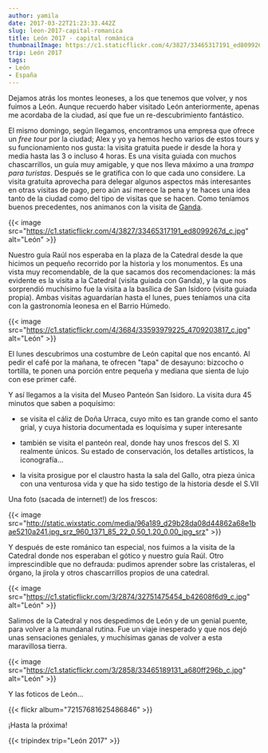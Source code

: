 ```yaml
---
author: yamila
date: 2017-03-22T21:23:33.442Z
slug: leon-2017-capital-romanica
title: León 2017 - capital románica
thumbnailImage: https://c1.staticflickr.com/4/3827/33465317191_ed8099267d_c.jpg
trip: León 2017
tags:
- León
- España
---
```


Dejamos atrás los montes leoneses, a los que tenemos que volver, y nos fuimos a León. Aunque recuerdo haber visitado León anteriormente, apenas me acordaba de la ciudad, así que fue un re-descubrimiento fantástico.

El mismo domingo, según llegamos, encontramos una empresa que ofrece un <em>free tour</em> por la ciudad; Alex y yo ya hemos hecho varios de estos tours y su funcionamiento nos gusta: la visita gratuita puede ir desde la hora y media hasta las 3 o incluso 4 horas. Es una visita guiada con muchos chascarrillos, un guía muy amigable, y que nos lleva máximo a una <em>trampa para turistas</em>. Después se le gratifica con lo que cada uno considere. La visita gratuita aprovecha para delegar algunos aspectos más interesantes en otras visitas de pago, pero aún así merece la pena y te haces una idea tanto de la ciudad como del tipo de visitas que se hacen. Como teníamos buenos precedentes, nos animanos con la visita de <a href="http://visitasguiadasoficiales.com/" target="_new">Ganda</a>.

{{< image src="https://c1.staticflickr.com/4/3827/33465317191_ed8099267d_c.jpg" alt="León" >}}

Nuestro guía Raúl nos esperaba en la plaza de la Catedral desde la que hicimos un pequeño recorrido por la historia y los monumentos. Es una vista muy recomendable, de la que sacamos dos recomendaciones: la más evidente es la visita a la Catedral (visita guiada con Ganda), y la que nos sorprendió muchísimo fue la visita a la basílica de San Isidoro (visita guiada propia). Ambas visitas aguardarían hasta el lunes, pues teníamos una cita con la gastronomía leonesa en el Barrio Húmedo.

{{< image src="https://c1.staticflickr.com/4/3684/33593979225_4709203817_c.jpg" alt="León" >}}

El lunes descubrimos una costumbre de León capital que nos encantó. Al pedir el café por la mañana, te ofrecen "tapa" de desayuno: bizcocho o tortilla, te ponen una porción entre pequeña y mediana que sienta de lujo con ese primer café.

Y así llegamos a la visita del Museo Panteón San Isidoro. La visita dura 45 minutos que saben a poquísimo:

- se visita el cáliz de Doña Urraca, cuyo mito es tan grande como el santo grial, y cuya historia documentada es loquísima y super interesante

- también se visita el panteón real, donde hay unos frescos del S. XI realmente únicos. Su estado de conservación, los detalles artísticos, la iconografía...

- la visita prosigue por el claustro hasta la sala del Gallo, otra pieza única con una venturosa vida y que ha sido testigo de la historia desde el S.VII

Una foto (sacada de internet!) de los frescos:

{{< image src="http://static.wixstatic.com/media/96a189_d29b28da08d44862a68e1bae5210a241.jpg_srz_960_1371_85_22_0.50_1.20_0.00_jpg_srz" >}}

Y después de este románico tan especial, nos fuimos a la visita de la Catedral donde nos esperaban el gótico y nuestro guía Raúl. Otro imprescindible que no defrauda: pudimos aprender sobre las cristaleras, el órgano, la jirola y otros chascarrillos propios de una catedral.

{{< image src="https://c1.staticflickr.com/3/2874/32751475454_b42608f6d9_c.jpg" alt="León" >}}

Salimos de la Catedral y nos despedimos de León y de un genial puente, para volver a la mundanal rutina. Fue un viaje inesperado y que nos dejó unas sensaciones geniales, y muchísimas ganas de volver a esta maravillosa tierra.

{{< image src="https://c1.staticflickr.com/3/2858/33465189131_a680ff296b_c.jpg" alt="León" >}}

Y las foticos de León...

{{< flickr album="72157681625486846" >}}

¡Hasta la próxima!

{{< tripindex trip="León 2017" >}}
